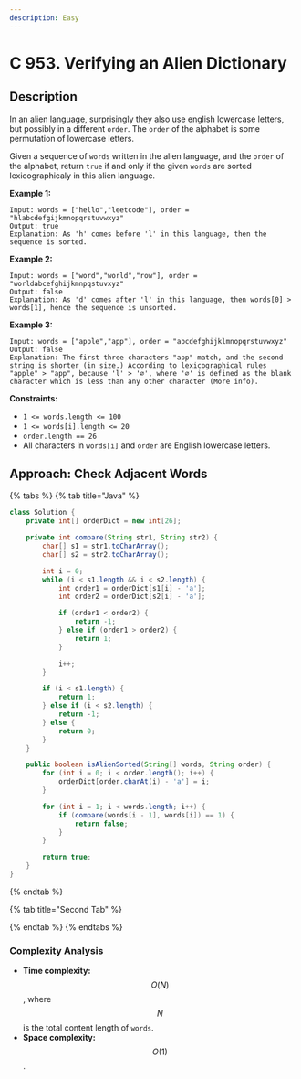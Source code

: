 ```yaml
---
description: Easy
---
```


# C 953. Verifying an Alien Dictionary

## Description

In an alien language, surprisingly they also use english lowercase letters, but possibly in a different `order`. The `order` of the alphabet is some permutation of lowercase letters.

Given a sequence of `words` written in the alien language, and the `order` of the alphabet, return `true` if and only if the given `words` are sorted lexicographicaly in this alien language.

**Example 1:**

```text
Input: words = ["hello","leetcode"], order = "hlabcdefgijkmnopqrstuvwxyz"
Output: true
Explanation: As 'h' comes before 'l' in this language, then the sequence is sorted.
```

**Example 2:**

```text
Input: words = ["word","world","row"], order = "worldabcefghijkmnpqstuvxyz"
Output: false
Explanation: As 'd' comes after 'l' in this language, then words[0] > words[1], hence the sequence is unsorted.
```

**Example 3:**

```text
Input: words = ["apple","app"], order = "abcdefghijklmnopqrstuvwxyz"
Output: false
Explanation: The first three characters "app" match, and the second string is shorter (in size.) According to lexicographical rules "apple" > "app", because 'l' > '∅', where '∅' is defined as the blank character which is less than any other character (More info).
```

**Constraints:**

* `1 <= words.length <= 100`
* `1 <= words[i].length <= 20`
* `order.length == 26`
* All characters in `words[i]` and `order` are English lowercase letters.

## Approach: Check Adjacent Words

{% tabs %}
{% tab title="Java" %}
```java
class Solution {
    private int[] orderDict = new int[26];

    private int compare(String str1, String str2) {
        char[] s1 = str1.toCharArray();
        char[] s2 = str2.toCharArray();

        int i = 0;
        while (i < s1.length && i < s2.length) {
            int order1 = orderDict[s1[i] - 'a'];
            int order2 = orderDict[s2[i] - 'a'];

            if (order1 < order2) {
                return -1;
            } else if (order1 > order2) {
                return 1;
            }

            i++;
        }

        if (i < s1.length) {
            return 1;
        } else if (i < s2.length) {
            return -1;
        } else {
            return 0;
        }
    }

    public boolean isAlienSorted(String[] words, String order) {
        for (int i = 0; i < order.length(); i++) {
            orderDict[order.charAt(i) - 'a'] = i;
        }

        for (int i = 1; i < words.length; i++) {
            if (compare(words[i - 1], words[i]) == 1) {
                return false;
            }
        }

        return true;
    }
}
```
{% endtab %}

{% tab title="Second Tab" %}

{% endtab %}
{% endtabs %}

### Complexity Analysis

* **Time complexity:** $$O(N)$$, where $$N$$ is the total content length of `words`.
* **Space complexity:** $$O(1)$$.

